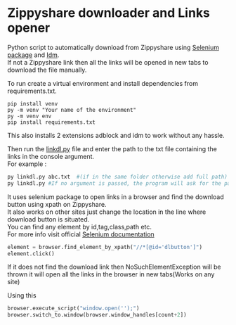 # Zippyshare downloader and Links opener
Python script to automatically download from Zippyshare using [Selenium package](https://www.selenium.dev/) and [Idm](https://www.internetdownloadmanager.com/).\
If not a Zippyshare link then all the links will be opened in new tabs to download the file manually.


To run create a virtual environment and install dependencies from requirements.txt.
```
pip install venv
py -m venv "Your name of the environment"
py -m venv env
pip install requirements.txt
```

This also installs 2 extensions adblock and idm to work without any hassle.

Then run the [linkdl.py](./linkdl.py) file and enter the path to the txt file containing the links in the console argument.\
For example :
```python
py linkdl.py abc.txt  #(if in the same folder otherwise add full path)
py linkdl.py #If no argument is passed, the program will ask for the path before opening the browser to read links from 
```

It uses selenium package to open links in a browser and find the download button using xpath on Zippyshare.\
It also works on other sites just change the location in the line where download button is situated.\
You can find any element by id,tag,class,path etc.\
For more info visit official [Selenium documentation](https://selenium-python.readthedocs.io/locating-elements.html)

```python
element = browser.find_element_by_xpath("//*[@id='dlbutton']")
element.click()
```
If it does not find the download link then NoSuchElementException will be thrown it will open all the links in the browser in new tabs(Works on any site)


Using this
```python
browser.execute_script("window.open('');")
browser.switch_to.window(browser.window_handles[count+2])
```


